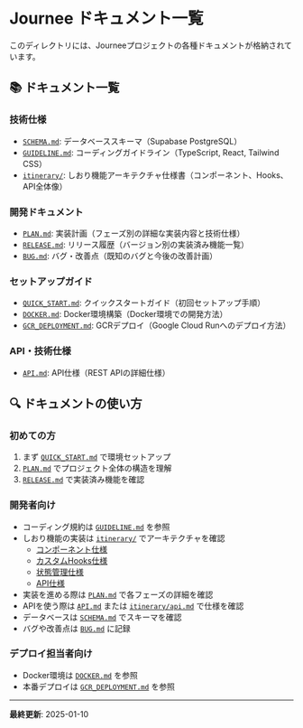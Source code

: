 # Journee ドキュメント一覧

このディレクトリには、Journeeプロジェクトの各種ドキュメントが格納されています。

## 📚 ドキュメント一覧

### 技術仕様
- [`SCHEMA.md`](./SCHEMA.md): データベーススキーマ（Supabase PostgreSQL）
- [`GUIDELINE.md`](./GUIDELINE.md): コーディングガイドライン（TypeScript, React, Tailwind CSS）
- [`itinerary/`](./itinerary/): しおり機能アーキテクチャ仕様書（コンポーネント、Hooks、API全体像）

### 開発ドキュメント
- [`PLAN.md`](./PLAN.md): 実装計画（フェーズ別の詳細な実装内容と技術仕様）
- [`RELEASE.md`](./RELEASE.md): リリース履歴（バージョン別の実装済み機能一覧）
- [`BUG.md`](./BUG.md): バグ・改善点（既知のバグと今後の改善計画）

### セットアップガイド
- [`QUICK_START.md`](./QUICK_START.md): クイックスタートガイド（初回セットアップ手順）
- [`DOCKER.md`](./DOCKER.md): Docker環境構築（Docker環境での開発方法）
- [`GCR_DEPLOYMENT.md`](./GCR_DEPLOYMENT.md): GCRデプロイ（Google Cloud Runへのデプロイ方法）

### API・技術仕様
- [`API.md`](./API.md): API仕様（REST APIの詳細仕様）

## 🔍 ドキュメントの使い方

### 初めての方
1. まず [`QUICK_START.md`](./QUICK_START.md) で環境セットアップ
2. [`PLAN.md`](./PLAN.md) でプロジェクト全体の構造を理解
3. [`RELEASE.md`](./RELEASE.md) で実装済み機能を確認

### 開発者向け
- コーディング規約は [`GUIDELINE.md`](./GUIDELINE.md) を参照
- しおり機能の実装は [`itinerary/`](./itinerary/) でアーキテクチャを確認
  - [コンポーネント仕様](./itinerary/components.md)
  - [カスタムHooks仕様](./itinerary/hooks.md)
  - [状態管理仕様](./itinerary/state-management.md)
  - [API仕様](./itinerary/api.md)
- 実装を進める際は [`PLAN.md`](./PLAN.md) で各フェーズの詳細を確認
- APIを使う際は [`API.md`](./API.md) または [`itinerary/api.md`](./itinerary/api.md) で仕様を確認
- データベースは [`SCHEMA.md`](./SCHEMA.md) でスキーマを確認
- バグや改善点は [`BUG.md`](./BUG.md) に記録

### デプロイ担当者向け
- Docker環境は [`DOCKER.md`](./DOCKER.md) を参照
- 本番デプロイは [`GCR_DEPLOYMENT.md`](./GCR_DEPLOYMENT.md) を参照

---

**最終更新**: 2025-01-10
